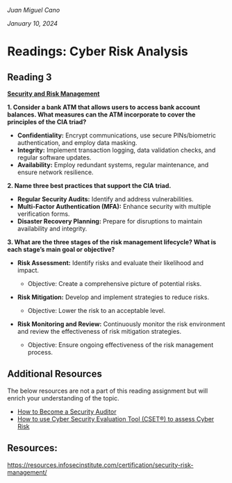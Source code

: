 *Juan Miguel Cano*

*January 10, 2024*

# Readings: Cyber Risk Analysis

## Reading 3

**[Security and Risk Management](https://resources.infosecinstitute.com/certification/security-risk-management/)**

**1. Consider a bank ATM that allows users to access bank account balances. What measures can the ATM incorporate to cover the principles of the CIA triad?**

- **Confidentiality:** Encrypt communications, use secure PINs/biometric authentication, and employ data masking.
- **Integrity:** Implement transaction logging, data validation checks, and regular software updates.
- **Availability:** Employ redundant systems, regular maintenance, and ensure network resilience.

**2. Name three best practices that support the CIA triad.**
- **Regular Security Audits:** Identify and address vulnerabilities. 
- **Multi-Factor Authentication (MFA):** Enhance security with multiple verification forms.
- **Disaster Recovery Planning:** Prepare for disruptions to maintain availability and integrity.

**3. What are the three stages of the risk management lifecycle? What is each stage’s main goal or objective?**
- **Risk Assessment:** Identify risks and evaluate their likelihood and impact.
    - Objective: Create a comprehensive picture of potential risks.

- **Risk Mitigation:** Develop and implement strategies to reduce risks.
    - Objective: Lower the risk to an acceptable level.
- **Risk Monitoring and Review:** Continuously monitor the risk environment and review the effectiveness of risk mitigation strategies. 
    - Objective: Ensure ongoing effectiveness of the risk management process.

## Additional Resources
The below resources are not a part of this reading assignment but will enrich your understanding of the topic.
- [How to Become a Security Auditor](https://www.cybersecurityeducation.org/careers/security-auditor/)
- [How to use Cyber Security Evaluation Tool (CSET®) to assess Cyber Risk](https://www.youtube.com/watch?v=1PVC-fwnxp4&ab_channel=UniversityofDayton)

## Resources:
https://resources.infosecinstitute.com/certification/security-risk-management/
